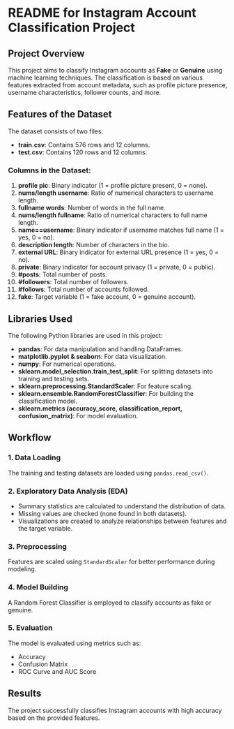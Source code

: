 # README for Instagram Account Classification Project

## Project Overview

This project aims to classify Instagram accounts as **Fake** or **Genuine** using machine learning techniques. The classification is based on various features extracted from account metadata, such as profile picture presence, username characteristics, follower counts, and more.

## Features of the Dataset

The dataset consists of two files:
- **train.csv**: Contains 576 rows and 12 columns.
- **test.csv**: Contains 120 rows and 12 columns.

### Columns in the Dataset:
1. **profile pic**: Binary indicator (1 = profile picture present, 0 = none).
2. **nums/length username**: Ratio of numerical characters to username length.
3. **fullname words**: Number of words in the full name.
4. **nums/length fullname**: Ratio of numerical characters to full name length.
5. **name==username**: Binary indicator if username matches full name (1 = yes, 0 = no).
6. **description length**: Number of characters in the bio.
7. **external URL**: Binary indicator for external URL presence (1 = yes, 0 = no).
8. **private**: Binary indicator for account privacy (1 = private, 0 = public).
9. **#posts**: Total number of posts.
10. **#followers**: Total number of followers.
11. **#follows**: Total number of accounts followed.
12. **fake**: Target variable (1 = fake account, 0 = genuine account).

## Libraries Used

The following Python libraries are used in this project:
- **pandas**: For data manipulation and handling DataFrames.
- **matplotlib.pyplot & seaborn**: For data visualization.
- **numpy**: For numerical operations.
- **sklearn.model_selection.train_test_split**: For splitting datasets into training and testing sets.
- **sklearn.preprocessing.StandardScaler**: For feature scaling.
- **sklearn.ensemble.RandomForestClassifier**: For building the classification model.
- **sklearn.metrics (accuracy_score, classification_report, confusion_matrix)**: For model evaluation.

## Workflow

### 1. Data Loading
The training and testing datasets are loaded using `pandas.read_csv()`.

### 2. Exploratory Data Analysis (EDA)
- Summary statistics are calculated to understand the distribution of data.
- Missing values are checked (none found in both datasets).
- Visualizations are created to analyze relationships between features and the target variable.

### 3. Preprocessing
Features are scaled using `StandardScaler` for better performance during modeling.

### 4. Model Building
A Random Forest Classifier is employed to classify accounts as fake or genuine.

### 5. Evaluation
The model is evaluated using metrics such as:
- Accuracy
- Confusion Matrix
- ROC Curve and AUC Score

## Results
The project successfully classifies Instagram accounts with high accuracy based on the provided features.
